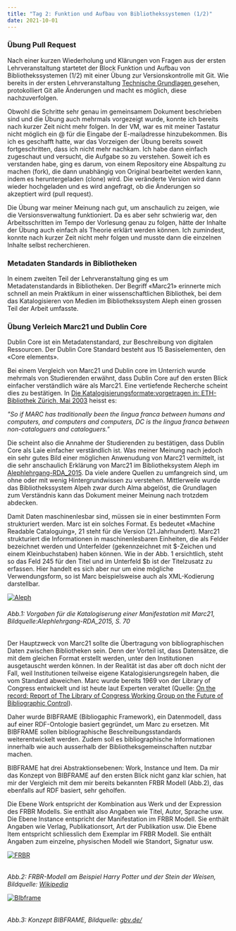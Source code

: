 ```yaml
---
title: "Tag 2: Funktion und Aufbau von Bibliothekssystemen (1/2)"
date: 2021-10-01
---
```


<h3> Übung Pull Request </h3>
<p> Nach einer kurzen Wiederholung und Klärungen von Fragen aus der ersten Lehrveranstaltung startetet der Block Funktion und Aufbau von Bibliothekssystemen (1/2) mit einer Übung zur Versionskontrolle mit Git. Wie bereits in der ersten Lehrveranstaltung <a href="https://larapfister.github.io/bain-lerntagebuch/2021/09/15/tag1.html"> Technische Grundlagen </a> gesehen, protokolliert Git alle Änderungen und macht es möglich, diese nachzuverfolgen.  </p>

<p> Obwohl die Schritte sehr genau im gemeinsamem Dokument beschrieben sind und die Übung auch mehrmals vorgezeigt wurde, konnte ich bereits nach kurzer Zeit nicht mehr folgen. In der VM, war es mit meiner Tastatur nicht möglich ein @ für die Eingabe der E-mailadresse hinzubekommen. Bis ich es geschafft hatte, war das Vorzeigen der Übung bereits soweit fortgeschritten, dass ich nicht mehr nachkam. Ich habe dann einfach zugeschaut und versucht, die Aufgabe so zu verstehen. Soweit ich es verstanden habe, ging es darum, von einem Repository eine Abspaltung zu machen (fork), die dann unabhängig von Original bearbeitet werden kann, indem es heruntergeladen (clone) wird. Die veränderte Version wird dann wieder hochgeladen und es wird angefragt, ob die Änderungen so akzeptiert wird (pull request). </p>
<p>Die Übung war meiner Meinung nach gut, um anschaulich zu zeigen, wie die Versionsverwaltung funktioniert. Da es aber sehr schwierig war, den Arbeitsschritten im Tempo der Vorlesung genau zu folgen, hätte der Inhalte der Übung auch einfach als Theorie erklärt werden können. Ich zumindest, konnte nach kurzer Zeit nicht mehr folgen und musste dann die einzelnen Inhalte selbst recherchieren. </p>
<h3> Metadaten Standards in Bibliotheken </h3>
<p>In einem zweiten Teil der Lehrveranstaltung ging es um Metadatenstandards in Bibliotheken. Der Begriff «Marc21» erinnerte mich schnell an mein Praktikum in einer wissenschaftlichen Bibliothek, bei dem das Katalogisieren von Medien im Bibliothekssystem Aleph einen grossen Teil der Arbeit umfasste. </p>
<h3> Übung Verleich Marc21 und Dublin Core </h3>
<p>Dublin Core ist ein Metadatenstandard, zur Beschreibung von digitalen Ressourcen. Der Dublin Core Standard besteht aus 15 Basiselementen, den «Core elements». </p>
<p>Bei einem Vergleich von Marc21 und Dublin core im Unterrich wurde mehrmals von Studierenden erwähnt, dass Dublin Core auf den ersten Blick einfacher verständlich wäre als Marc21. Eine vertiefende Recherche scheint dies zu bestätigen. In <a href=" https://doi.org/10.3929/ethz-a-004553286">Die Katalogisierungsformate:vorgetragen in: ETH-Bibliothek Zürich, Mai 2003</a> heisst es: </p>
<p><i>"So if MARC has traditionally been the lingua franca between humans and computers, and computers and computers, DC is the lingua franca between non-cataloguers and cataloguers."</i></p>
<p>Die scheint also die Annahme der Studierenden zu bestätigen, dass Dublin Core als Laie einfacher verständlich ist. Was meiner Meinung nach jedoch ein sehr gutes Bild einer möglichen Anwenudung von Marc21 vermittelt, ist die sehr anschaulich Erklärung von Marc21 im Bibliotheksystem Aleph im <a href=" https://www.google.com/url?sa=t&rct=j&q=&esrc=s&source=web&cd=&cad=rja&uact=8&ved=2ahUKEwjFxd7aiL70AhU5h_0HHaPtCYMQFnoECAIQAQ&url=https%3A%2F%2Fwww.ub.unibas.ch%2Fwiki%2Fbabette%2Flehrgang%2FAlephlehrgang-RDA_2015.pdf&usg=AOvVaw1pSYVpx2kpnTP6s6ne8Xlq"> Alephlehrgang-RDA_2015</a>. Da viele andere Quellen zu umfangreich sind, um ohne oder mit wenig Hintergrundwissen zu verstehen. Mittlerweile wurde das Bibliothekssystem Alpeh zwar durch Alma abgelöst, die Grundlagen zum Verständnis kann das Dokument meiner Meinung nach trotzdem abdecken. </p>
<p>Damit Daten maschinenlesbar sind, müssen sie in einer bestimmten Form strukturiert werden. Marc ist ein solches Format. Es bedeutet «Machine Readable Cataloguing», 21 steht für die Version (21.Jahrhundert). Marc21 strukturiert die Informationen in maschinenlesbaren Einheiten, die als Felder bezeichnet werden und Unterfelder (gekennzeichnet mit $-Zeichen und einem Kleinbuchstaben) haben können. Wie in der Abb. 1 ersichtlich, steht so das Feld 245 für den Titel und im Unterfeld $b ist der Titelzusatz zu erfassen. Hier handelt es sich aber nur um eine mögliche Verwendungsform, so ist Marc beispielsweise auch als XML-Kodierung darstellbar. </p>

<a href="https://ibb.co/BsxRGnY"><img src="https://i.ibb.co/vzG8hXM/Aleph.png" alt="Aleph" border="0"></a>
<h6><i>Abb.1: Vorgaben für die Katalogiserung einer Manifestation mit Marc21, Bildquelle:Alephlehrgang-RDA_2015, S. 70 </i></h6>
<p>Der Hauptzweck von Marc21 sollte die Übertragung von bibliographischen Daten zwischen Bibliotheken sein. Denn der Vorteil ist, dass Datensätze, die mit dem gleichen Format erstellt werden, unter den Institutionen ausgetauscht werden können. In der Realität ist das aber oft doch nicht der Fall, weil Institutionen teilweise eigene Katalogisierungsregeln haben, die vom Standard abweichen. Marc wurde bereits 1969 von der Library of Congress entwickelt und ist heute laut Experten veraltet (Quelle: <a href="https://www.loc.gov/bibliographic-future/news/lcwg-ontherecord-jan08-final.pdf">On the record: Report of The Library of Congress Working Group on the Future of Bibliographic Control</a>). </p>
<p>Daher wurde BIBFRAME (Bibliogaphic Framework), ein Datenmodell, dass auf einer RDF-Ontologie basiert gegründet, um Marc zu ersetzen. Mit BIBFRAME sollen bibliographische Beschreibungsstandards weiterentwickelt werden. Zudem soll es bibliographische Informationen innerhalb wie auch ausserhalb der Bibliotheksgemeinschaften nutzbar machen. </p>
<p>BIBFRAME hat drei Abstraktionsebenen: Work, Instance und Item. Da mir das Konzept von BIBFRAME auf den ersten Blick nicht ganz klar schien, hat mir der Vergleich mit dem mir bereits bekannten FRBR Modell (Abb.2), das ebenfalls auf RDF basiert, sehr geholfen. </p> 
<p>Die Ebene Work entspricht der Kombination aus Werk und der Expression des FRBR Modells. Sie enthält also Angaben wie Titel, Autor, Sprache usw. Die Ebene Instance entspricht der Manifestation im FRBR Modell. Sie enthält Angaben wie Verlag, Publikationsort, Art der Publikation usw. Die Ebene Item entspricht schliesslich dem Exemplar im FRBR Modell. Sie enthält Angaben zum einzelne, physischen Modell wie Standort, Signatur usw. </p>

<a href="https://ibb.co/YfJvG13"><img src="https://i.ibb.co/7rB7FZX/FRBR.jpg" alt="FRBR" border="0" /></a>
<h6><i></h6>Abb.2: FRBR-Modell am Beispiel Harry Potter und der Stein der Weisen, Bildquelle: <a href="https://upload.wikimedia.org/wikipedia/de/6/62/Frbr1.jpg">Wikipedia</a></i></h6>

<a href="https://imgbb.com/"><img src="https://i.ibb.co/S739GPQ/BIbframe.jpg" alt="BIbframe" border="0" /></a>
<h6><i></h6>Abb.3: Konzept BIBFRAME, Bildquelle: <a href="http://format.gbv.de/bibframe">gbv.de/<a></i></h6>
